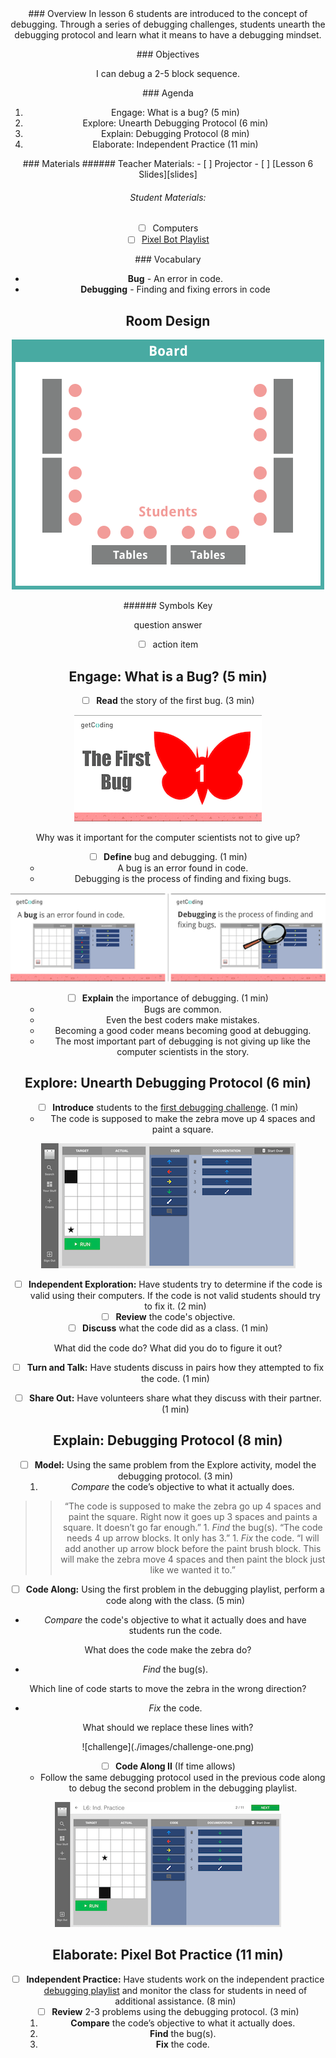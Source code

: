 <header class='header' title='Debugging' subtitle='Lesson 6'/>

<notable>
<iconp src='/icons/activity.png'>### Overview</iconp>
In lesson 6 students are introduced to the concept of debugging. Through a series of debugging challenges, students unearth the debugging protocol and learn what it means to have a debugging mindset.

<iconp src='/icons/objectives.png'>### Objectives</iconp>

I can debug a 2-5 block sequence.

<iconp src='/icons/agenda.png'>### Agenda</iconp>

1. Engage: What is a bug? (5 min)
1. Explore: Unearth Debugging Protocol (6 min)
1. Explain: Debugging Protocol (8 min)
1. Elaborate: Independent Practice (11 min)

<note>
<iconp src='/icons/materials.png'>### Materials</iconp>
###### Teacher Materials:
- [ ] Projector
- [ ] [Lesson 6 Slides][slides]

###### Student Materials:
- [ ] Computers
- [ ] [Pixel Bot Playlist][playlist]

<iconp src='/icons/vocab.png'>### Vocabulary</iconp>

- **Bug** - An error in code.
- **Debugging** - Finding and fixing errors in code

</note>

<pagebreak/>

## Room Design

![room](./images/layout-computer.png)

<note borderLeft='2px solid green' mt='2em'>
###### Symbols Key

<iconp ml='1.65em' type='question'>question</iconp>
<iconp ml='1.65em' type='answer'>answer</iconp>
- [ ] action item
</note>

<pagebreak/>

## Engage: What is a Bug? (5 min)

- [ ] **Read** the story of the first bug. (3 min)

![slide-two](./images/slide-two.png)

<iconp type='question'>Why was it important for the computer scientists not to give up?</iconp>

- [ ] **Define** bug and debugging. (1 min)
	- A bug is an error found in code.
	- Debugging is the process of finding and fixing bugs.

![slides-define](./images/slides-define.png)

- [ ] **Explain** the importance of debugging. (1 min)
	- Bugs are common.
	- Even the best coders make mistakes.
	- Becoming a good coder means becoming good at debugging.
	- The most important part of debugging is not giving up like the computer scientists in the story.

## Explore: Unearth Debugging Protocol (6 min)

- [ ] **Introduce** students to the [first debugging challenge][challenge]. (1 min)
	- The code is supposed to make the zebra move up 4 spaces and paint a square.


![explore](./images/explore-challenge.png)


- [ ] **Independent Exploration:** Have students try to determine if the code is valid using their computers. If the code is not valid students should try to fix it. (2 min)
- [ ] **Review** the code's objective.
- [ ] **Discuss** what the code did as a class. (1 min)

<iconp type='question'>What did the code do?</iconp>
<iconp type='question'>What did you do to figure it out?</iconp>

- [ ] **Turn and Talk:** Have students discuss in pairs how they attempted to fix the code. (1 min)

- [ ] **Share Out:** Have volunteers share what they discuss with their partner. (1 min)

## Explain: Debugging Protocol (8 min)
- [ ] **Model:** Using the same problem from the Explore activity, model the debugging protocol. (3 min)
	1. *Compare* the code’s objective to what it actually does.
> > “The code is supposed to make the zebra go up 4 spaces and paint the square. Right now it goes up 3 spaces and paints a square. It doesn’t go far enough.”
	1. *Find* the bug(s).
> > “The code needs 4 up arrow blocks. It only has 3.”
	1. *Fix* the code.
> > “I will add another up arrow block before the paint brush block. This will make the zebra move 4 spaces and then paint the block just like we wanted it to.”

- [ ] **Code Along:** Using the first problem in the debugging playlist, perform a code along with the class. (5 min)

- *Compare* the code's objective to what it actually does and have students run the code.

<iconp type='question'>What does the code make the zebra do?</iconp>

- *Find* the bug(s).

<iconp type='question'>Which line of code starts to move the zebra in the wrong direction?</iconp>

- *Fix* the code.

<iconp type='question'>What should we replace these lines with?</iconp>

<note>
![challenge](./images/challenge-one.png)
</note>


- [ ] **Code Along II** (If time allows)
	- Follow the same debugging protocol used in the previous code along to debug the second problem in the debugging playlist.

![challenge](./images/challenge-two.png)

## Elaborate: Pixel Bot Practice (11 min)
- [ ] **Independent Practice:** Have students work on the independent practice [debugging playlist][playlist] and monitor the class for students in need of additional assistance. (8 min)
- [ ] **Review** 2-3 problems using the debugging protocol. (3 min)
	1. **Compare** the code’s objective to what it actually does.
	2. **Find** the bug(s).
	3. **Fix** the code.


</notable>

[slides]: https://docs.google.com/presentation/d/1wrmh9mI0GCt2xP7HzF8BW4FHuOdEOKr-L3STjKc-WC8/edit
[playlist]: http://artbot-26016.firebaseapp.com/XG3Y5
[challenge]: https://artbot-26016.firebaseapp.com/JO527

